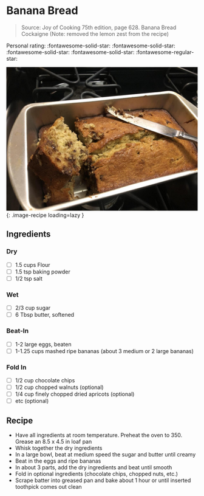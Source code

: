 # Banana Bread

> Source: Joy of Cooking 75th edition, page 628. Banana Bread Cockaigne (Note: removed the lemon zest from the recipe)

<!-- {cts} rating=4; (User can specify rating on scale of 1-5) -->

Personal rating: :fontawesome-solid-star: :fontawesome-solid-star: :fontawesome-solid-star: :fontawesome-solid-star: :fontawesome-regular-star:

<!-- {cte} -->

<!-- {cts} name_image=banana_bread.jpeg; (User can specify image name) -->

![banana_bread.jpeg](./banana_bread.jpeg){: .image-recipe loading=lazy }

<!-- {cte} -->

## Ingredients

### Dry

- [ ] 1.5 cups Flour
- [ ] 1.5 tsp baking powder
- [ ] 1/2 tsp salt

### Wet

- [ ] 2/3 cup sugar
- [ ] 6 Tbsp butter, softened

### Beat-In

- [ ] 1-2 large eggs, beaten
- [ ] 1-1.25 cups mashed ripe bananas (about 3 medium or 2 large bananas)

### Fold In

- [ ] 1/2 cup chocolate chips
- [ ] 1/2 cup chopped walnuts (optional)
- [ ] 1/4 cup finely chopped dried apricots (optional)
- [ ] etc (optional)

## Recipe

- Have all ingredients at room temperature. Preheat the oven to 350. Grease an 8.5 x 4.5 in loaf pan
- Whisk together the dry ingredients
- In a large bowl, beat at medium speed the sugar and butter until creamy
- Beat in the eggs and ripe bananas
- In about 3 parts, add the dry ingredients and beat until smooth
- Fold in optional ingredients (chocolate chips, chopped nuts, etc.)
- Scrape batter into greased pan and bake about 1 hour or until inserted toothpick comes out clean
